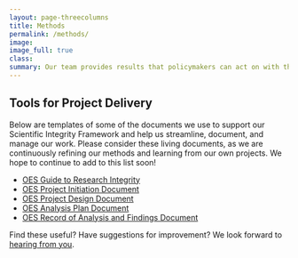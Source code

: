 ```yaml
---
layout: page-threecolumns
title: Methods
permalink: /methods/
image:
image_full: true
class:
summary: Our team provides results that policymakers can act on with the highest degree of confidence.
---
```

## Tools for Project Delivery

Below are templates of some of the documents we use to support our Scientific Integrity Framework and help us streamline, document, and manage our work. Please consider these living documents, as we are continuously refining our methods and learning from our own projects. We hope to continue to add to this list soon! 

- [OES Guide to Research Integrity]({{site.baseurl}}/assets/files/ResearchIntegrity.pdf)
- [OES Project Initiation Document]({{site.baseurl}}/assets/files/ProjectInitiation.pdf)
- [OES Project Design Document]({{site.baseurl}}/assets/files/ProjectDesign.pdf)
- [OES Analysis Plan Document]({{site.baseurl}}/assets/files/AnalysisPlan.pdf)
- [OES Record of Analysis and Findings Document]({{site.baseurl}}/assets/files/RecordAnalysis.pdf)

Find these useful? Have suggestions for improvement? We look forward to <a href="mailto:oes@gsa.gov?subject=Approach">hearing from you</a>.
